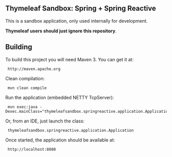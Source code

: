 
 Thymeleaf Sandbox: Spring + Spring Reactive
--------------------------------------------
 
 This is a sandbox application, only used internally for development.

 **Thymeleaf users should just ignore this repository**.



## Building

 To build this project you will need Maven 3. You can get it at:
 
     http://maven.apache.org

 Clean compilation:
 
     mvn clean compile
     
 Run the application (embedded NETTY TcpServer):
 
     mvn exec:java -Dexec.mainClass="thymeleafsandbox.springreactive.application.Application"

 Or, from an IDE, just launch the class:

     thymeleafsandbox.springreactive.application.Application

 Once started, the application should be available at:
 
     http://localhost:8080